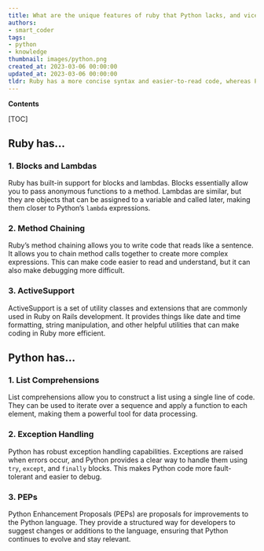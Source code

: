 ```yaml
---
title: What are the unique features of ruby that Python lacks, and vice versa?
authors:
- smart_coder
tags:
- python
- knowledge
thumbnail: images/python.png
created_at: 2023-03-06 00:00:00
updated_at: 2023-03-06 00:00:00
tldr: Ruby has a more concise syntax and easier-to-read code, whereas Python has a larger standard library and better support for scientific computing.
---
```


**Contents**

[TOC]

## Ruby has...

### 1. Blocks and Lambdas

Ruby has built-in support for blocks and lambdas. Blocks essentially allow you to pass anonymous functions to a method. Lambdas are similar, but they are objects that can be assigned to a variable and called later, making them closer to Python’s `lambda` expressions. 

### 2. Method Chaining

Ruby’s method chaining allows you to write code that reads like a sentence. It allows you to chain method calls together to create more complex expressions. This can make code easier to read and understand, but it can also make debugging more difficult.

### 3. ActiveSupport

ActiveSupport is a set of utility classes and extensions that are commonly used in Ruby on Rails development. It provides things like date and time formatting, string manipulation, and other helpful utilities that can make coding in Ruby more efficient.

## Python has...

### 1. List Comprehensions

List comprehensions allow you to construct a list using a single line of code. They can be used to iterate over a sequence and apply a function to each element, making them a powerful tool for data processing.

### 2. Exception Handling

Python has robust exception handling capabilities. Exceptions are raised when errors occur, and Python provides a clear way to handle them using `try`, `except`, and `finally` blocks. This makes Python code more fault-tolerant and easier to debug.

### 3. PEPs

Python Enhancement Proposals (PEPs) are proposals for improvements to the Python language. They provide a structured way for developers to suggest changes or additions to the language, ensuring that Python continues to evolve and stay relevant.
